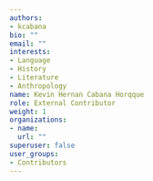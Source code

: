 ```yaml
---
authors:
- kcabana
bio: ""
email: ""
interests:
- Language
- History
- Literature
- Anthropology
name: Kevin Hernan Cabana Horqque
role: External Contributor
weight: 1
organizations:
- name: 
  url: ""
superuser: false
user_groups:
- Contributors
---
```

